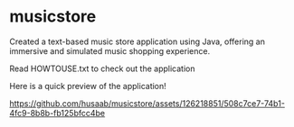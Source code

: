 # musicstore
Created a text-based music store application using Java, offering an immersive and simulated music shopping experience.

Read HOWTOUSE.txt to check out the application

Here is a quick preview of the application!


https://github.com/husaab/musicstore/assets/126218851/508c7ce7-74b1-4fc9-8b8b-fb125bfcc4be



